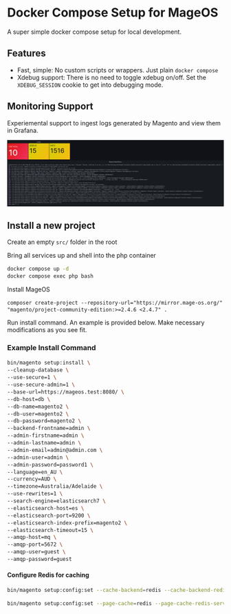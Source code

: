 # Docker Compose Setup for MageOS
A super simple docker compose setup for local development.

## Features
* Fast, simple: No custom scripts or wrappers. Just plain `docker compose`
* Xdebug support: There is no need to toggle xdebug on/off. Set the `XDEBUG_SESSION` cookie to get into debugging mode.


## Monitoring Support
Experiemental support to ingest logs generated by Magento and view them in Grafana.

![Image](./docs/loki-grafana.png)

## Install a new project
Create an empty `src/` folder in the root

Bring all services up and shell into the php container
```bash
docker compose up -d
docker compose exec php bash
```

Install MageOS
```
composer create-project --repository-url="https://mirror.mage-os.org/" "magento/project-community-edition:>=2.4.6 <2.4.7" .
```

Run install command. An example is provided below. Make necessary modifications as you see fit.

### Example Install Command
```bash
bin/magento setup:install \
--cleanup-database \
--use-secure=1 \
--use-secure-admin=1 \
--base-url=https://mageos.test:8080/ \
--db-host=db \
--db-name=magento2 \
--db-user=magento2 \
--db-password=magento2 \
--backend-frontname=admin \
--admin-firstname=admin \
--admin-lastname=admin \
--admin-email=admin@admin.com \
--admin-user=admin \
--admin-password=password1 \
--language=en_AU \
--currency=AUD \
--timezone=Australia/Adelaide \
--use-rewrites=1 \
--search-engine=elasticsearch7 \
--elasticsearch-host=es \
--elasticsearch-port=9200 \
--elasticsearch-index-prefix=magento2 \
--elasticsearch-timeout=15 \
--amqp-host=mq \
--amqp-port=5672 \
--amqp-user=guest \
--amqp-password=guest
```

#### Configure Redis for caching

```bash
bin/magento setup:config:set --cache-backend=redis --cache-backend-redis-server=redis --cache-backend-redis-db=0
```

```bash
bin/magento setup:config:set --page-cache=redis --page-cache-redis-server=redis --page-cache-redis-db=1
```
